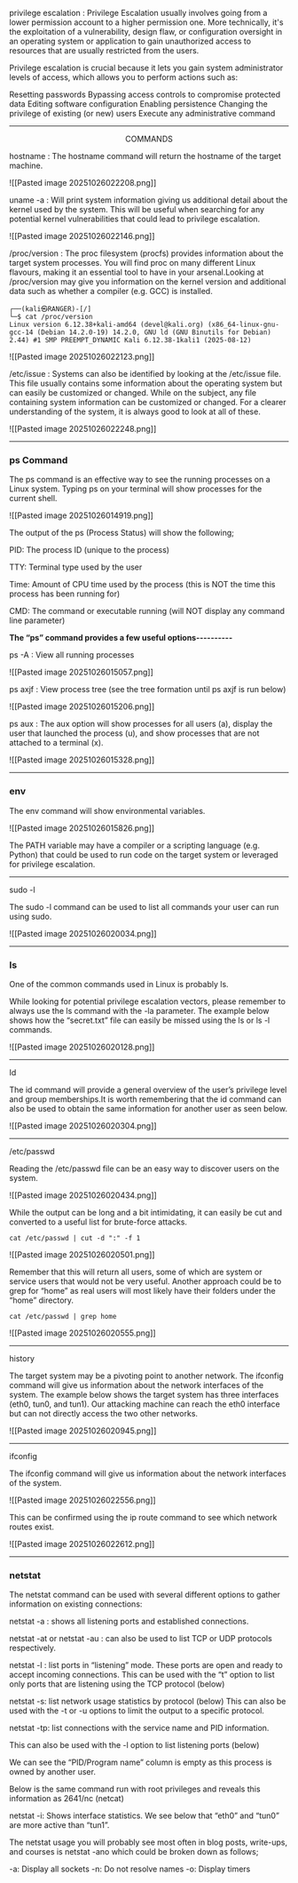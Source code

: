 
privilege escalation :  Privilege Escalation usually involves going from a lower permission account to a higher permission one. More technically, it's the exploitation of a vulnerability, design flaw, or configuration oversight in an operating system or application to gain unauthorized access to resources that are usually restricted from the users.

Privilege escalation is crucial because it lets you gain system administrator levels of access, which allows you to perform actions such as:

Resetting passwords
Bypassing access controls to compromise protected data
Editing software configuration
Enabling persistence
Changing the privilege of existing (or new) users
Execute any administrative command

-------------------
<p style="text-align: center;">COMMANDS</p>

hostname : The hostname command will return the hostname of the target machine.

![[Pasted image 20251026022208.png]]

uname -a : Will print system information giving us additional detail about the kernel used by the system. This will be useful when searching for any potential kernel vulnerabilities that could lead to privilege escalation.

![[Pasted image 20251026022146.png]]

/proc/version : The proc filesystem (procfs) provides information about the target system processes. You will find proc on many different Linux flavours, making it an essential tool to have in your arsenal.Looking at /proc/version may give you information on the kernel version and additional data such as whether a compiler (e.g. GCC) is installed.

```
┌──(kali㉿RANGER)-[/]
└─$ cat /proc/version          
Linux version 6.12.38+kali-amd64 (devel@kali.org) (x86_64-linux-gnu-gcc-14 (Debian 14.2.0-19) 14.2.0, GNU ld (GNU Binutils for Debian) 2.44) #1 SMP PREEMPT_DYNAMIC Kali 6.12.38-1kali1 (2025-08-12)

```

![[Pasted image 20251026022123.png]]

/etc/issue :  Systems can also be identified by looking at the /etc/issue file. This file usually contains some information about the operating system but can easily be customized or changed. While on the subject, any file containing system information can be customized or changed. For a clearer understanding of the system, it is always good to look at all of these.

![[Pasted image 20251026022248.png]]

---------------------------
### ps Command 

The ps command is an effective way to see the running processes on a Linux system. Typing ps on your terminal will show processes for the current shell. 

![[Pasted image 20251026014919.png]]

The output of the ps (Process Status) will show the following;

PID: The process ID (unique to the process)

TTY: Terminal type used by the user

Time: Amount of CPU time used by the process (this is NOT the time this process    has been running for)

CMD: The command or executable running (will NOT display any command line parameter)

**The “ps” command provides a few useful options----------**

ps -A :  View all running processes

![[Pasted image 20251026015057.png]]


ps axjf :  View process tree (see the tree formation until ps axjf is run below)

![[Pasted image 20251026015206.png]]


ps aux : The aux option will show processes for all users (a), display the user that launched the process (u), and show processes that are not attached to a terminal (x). 

![[Pasted image 20251026015328.png]]

-------------

### env

The env command will show environmental variables.

![[Pasted image 20251026015826.png]]

The PATH variable may have a compiler or a scripting language (e.g. Python) that could be used to run code on the target system or leveraged for privilege escalation.

---------------------

sudo -l

The sudo -l command can be used to list all commands your user can run using sudo.

![[Pasted image 20251026020034.png]]

-----------------
### ls

One of the common commands used in Linux is probably ls.

While looking for potential privilege escalation vectors, please remember to always use the ls command with the -la parameter. The example below shows how the “secret.txt” file can easily be missed using the ls or ls -l commands.

![[Pasted image 20251026020128.png]]

-----------------

 Id

The id command will provide a general overview of the user’s privilege level and group memberships.It is worth remembering that the id command can also be used to obtain the same information for another user as seen below.

![[Pasted image 20251026020304.png]]

------------
 /etc/passwd

Reading the /etc/passwd file can be an easy way to discover users on the system. 

![[Pasted image 20251026020434.png]]

While the output can be long and a bit intimidating, it can easily be cut and converted to a useful list for brute-force attacks. 

```
cat /etc/passwd | cut -d ":" -f 1
```


![[Pasted image 20251026020501.png]]

Remember that this will return all users, some of which are system or service users that would not be very useful. Another approach could be to grep for “home” as real users will most likely have their folders under the “home” directory. 

```
cat /etc/passwd | grep home
```

![[Pasted image 20251026020555.png]]

------------------------

history

The target system may be a pivoting point to another network. The ifconfig command will give us information about the network interfaces of the system. The example below shows the target system has three interfaces (eth0, tun0, and tun1). Our attacking machine can reach the eth0 interface but can not directly access the two other networks. 

![[Pasted image 20251026020945.png]]

----------------

ifconfig

The ifconfig command will give us information about the network interfaces of the system. 

![[Pasted image 20251026022556.png]]


This can be confirmed using the ip route command to see which network routes exist.

![[Pasted image 20251026022612.png]]

------------

 ###  **netstat**

The netstat command can be used with several different options to gather information on existing connections:

netstat -a : shows all listening ports and established connections.

netstat -at or netstat -au :  can also be used to list TCP or UDP protocols respectively.

netstat -l : list ports in “listening” mode. These ports are open and ready to accept incoming connections. This can be used with the “t” option to list only ports that are listening using the TCP protocol (below)

netstat -s: list network usage statistics by protocol (below) This can also be used with the -t or -u options to limit the output to a specific protocol. 



netstat -tp: list connections with the service name and PID information.



This can also be used with the -l option to list listening ports (below)



We can see the “PID/Program name” column is empty as this process is owned by another user.

Below is the same command run with root privileges and reveals this information as 2641/nc (netcat)

netstat -i: Shows interface statistics. We see below that “eth0” and “tun0” are more active than “tun1”.



The netstat usage you will probably see most often in blog posts, write-ups, and courses is netstat -ano which could be broken down as follows;

-a: Display all sockets
-n: Do not resolve names
-o: Display timers






